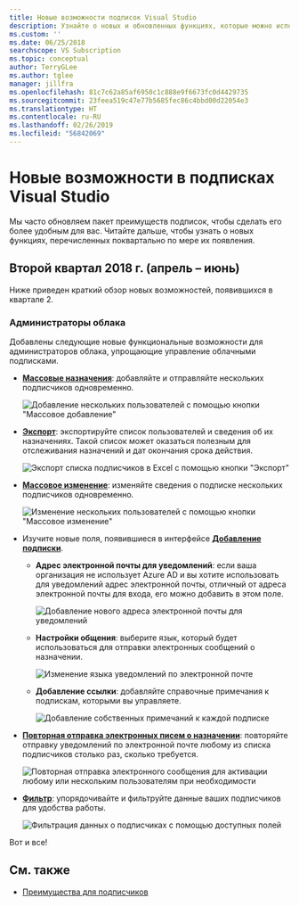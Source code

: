 ```yaml
---
title: Новые возможности подписок Visual Studio
description: Узнайте о новых и обновленных функциях, которые можно использовать для управления подписками Visual Studio.
ms.custom: ''
ms.date: 06/25/2018
searchscope: VS Subscription
ms.topic: conceptual
author: TerryGLee
ms.author: tglee
manager: jillfra
ms.openlocfilehash: 81c7c62a85af6950c1c888e9f6673fc0d4429735
ms.sourcegitcommit: 23feea519c47e77b5685fec86c4bbd00d22054e3
ms.translationtype: HT
ms.contentlocale: ru-RU
ms.lasthandoff: 02/26/2019
ms.locfileid: "56842069"
---
```

# <a name="what39s-new-in-visual-studio-subscriptions"></a>Новые возможности в подписках Visual Studio

Мы часто обновляем пакет преимуществ подписок, чтобы сделать его более удобным для вас. Читайте дальше, чтобы узнать о новых функциях, перечисленных поквартально по мере их появления.

## <a name="2018-q2-april-june"></a>Второй квартал 2018 г. (апрель – июнь)

Ниже приведен краткий обзор новых возможностей, появившихся в квартале 2.

### <a name="cloud-administrators"></a>Администраторы облака

Добавлены следующие новые функциональные возможности для администраторов облака, упрощающие управление облачными подписками.

* [**Массовые назначения**](/visualstudio/subscriptions/assign-license#bulk-assignments): добавляйте и отправляйте нескольких подписчиков одновременно.

  ![Добавление нескольких пользователей с помощью кнопки "Массовое добавление"](media/bulk-add-multiple-subscribers.png)

* [**Экспорт**](/visualstudio/subscriptions/exporting-subscriptions): экспортируйте список пользователей и сведения об их назначениях. Такой список может оказаться полезным для отслеживания назначений и дат окончания срока действия.

   ![Экспорт списка подписчиков в Excel с помощью кнопки "Экспорт"](media/export-subscriber-list-to-csv.png)


* [**Массовое изменение**](/visualstudio/subscriptions/edit-license#editing-multiple-subscribers-by-using-bulk-edit): изменяйте сведения о подписке нескольких подписчиков одновременно.

  ![Изменение нескольких пользователей с помощью кнопки "Массовое изменение"](media/bulk-edit-multiple-subscribers.png)

* Изучите новые поля, появившиеся в интерфейсе [ **Добавление подписки**](assign-license.md).

  * **Адрес электронной почты для уведомлений**: если ваша организация не использует Azure AD и вы хотите использовать для уведомлений адрес электронной почты, отличный от адреса электронной почты для входа, его можно добавить в этом поле.

    ![Добавление нового адреса электронной почты для уведомлений](media/add-new-subscriber-notification-email.png)

  * **Настройки общения**: выберите язык, который будет использоваться для отправки электронных сообщений о назначении.

    ![Изменение языка уведомлений по электронной почте](media/change-subscriber-communication-preference.png)

  * **Добавление ссылки**: добавляйте справочные примечания к подпискам, которыми вы управляете.

    ![Добавление собственных примечаний к каждой подписке](media/add-subscriber-reference-notes.png)

* [**Повторная отправка электронных писем о назначении**](resend-assignment-email.md): повторяйте отправку уведомлений по электронной почте любому из списка подписчиков столько раз, сколько требуется.

  ![Повторная отправка электронного сообщения для активации любому или нескольким пользователям при необходимости](media/resend-subscriber-activation-emails.png)

* [**Фильтр**](search-license.md): упорядочивайте и фильтруйте данные ваших подписчиков для удобства работы.

  ![Фильтрация данных о подписчиках с помощью доступных полей](media/filter-subscriber-data.png)

Вот и все!

## <a name="see-also"></a>См. также

* [Преимущества для подписчиков](subscriber-benefits.md)
